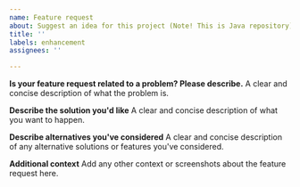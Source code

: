 ```yaml
---
name: Feature request
about: Suggest an idea for this project (Note! This is Java repository)
title: ''
labels: enhancement
assignees: ''

---
```



<!--
***********************************************************************
*                           << NOTE >>                                *
*  This repository have been programmed in Java.                      *
*                                                                     *
*  Please do not create tickets for other programming languages here. *
*  If you will create tickets for other programming language,         *
*  please see below:                                                  *
*                                                                     *
*  - C++    : https://github.com/OpenRTM/OpenRTM-aist/issues          *
*  - Python : https://github.com/OpenRTM/OpenRTM-aist-Python/issues   *
*                                                                     *
***********************************************************************
-->


**Is your feature request related to a problem? Please describe.**
A clear and concise description of what the problem is. 

**Describe the solution you'd like**
A clear and concise description of what you want to happen.

**Describe alternatives you've considered**
A clear and concise description of any alternative solutions or features you've considered.

**Additional context**
Add any other context or screenshots about the feature request here.
